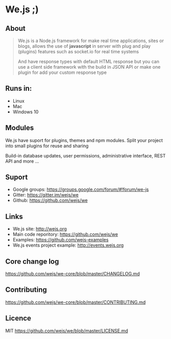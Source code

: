 # We.js ;)

## About

> We.js is a Node.js framework for make real time applications, sites or blogs, allows the use of **javascript** in server with plug and play (plugins) features such as socket.io for real time systems
> 
> And have response types with default HTML response but you can use a client side framework with the build in JSON API or make one plugin for add your custom response type

## Runs in:

- Linux
- Mac
- Windows 10

## Modules

We.js have suport for plugins, themes and npm modules. 
Split your project into small plugins for reuse and sharing

Build-in database updates, user permissions, administrative interface, REST API and more ...

## Suport

- Google groups: https://groups.google.com/forum/#!forum/we-js
- Gitter: https://gitter.im/wejs/we
- Github: https://github.com/wejs/we

## Links

- We.js site: http://wejs.org
- Main code reporitory: https://github.com/wejs/we
- Examples: https://github.com/wejs-examples
- We.js events project example: http://events.wejs.org

## Core change log

https://github.com/wejs/we-core/blob/master/CHANGELOG.md

## Contributing

https://github.com/wejs/we-core/blob/master/CONTRIBUTING.md

## Licence

MIT https://github.com/wejs/we/blob/master/LICENSE.md

